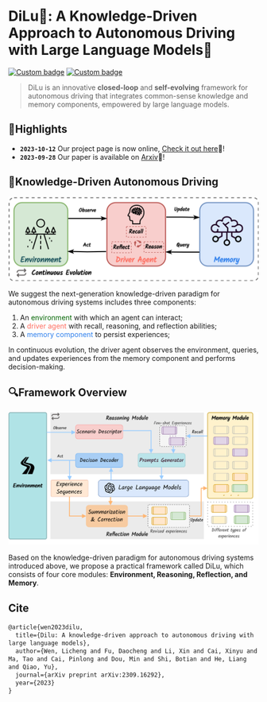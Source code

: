 # DiLu🐴: A Knowledge-Driven Approach to Autonomous Driving with Large Language Models🚗

[![Custom badge](https://img.shields.io/badge/paper-Arxiv-b31b1b?logo=arxiv&logoColor=white)](https://arxiv.org/abs/2309.16292)
[![Custom badge](https://img.shields.io/badge/Project%20Page-white?logo=GitHub&color=green)](https://pjlab-adg.github.io/DiLu)

> DiLu is an innovative **closed-loop** and **self-evolving** framework for autonomous driving that integrates common-sense knowledge and memory components, empowered by large language models.

## 🌟Highlights
- **`2023-10-12`** Our project page is now online, [Check it out here](https://pjlab-adg.github.io/DiLu)🔗!
- **`2023-09-28`** Our paper is available on [Arxiv](https://arxiv.org/abs/2309.16292)📄!

## 🚀Knowledge-Driven Autonomous Driving

![Knowledge-Driven Autonomous Driving](./assets/paradigm.png)

<div>
We suggest the next-generation knowledge-driven paradigm for autonomous driving systems includes three components:
<ol>
<li>An <a style="color:darkgreen">environment</a> with which an agent can interact;
</li>
<li>A <a style="color:#FF6F61">driver agent</a> with recall, reasoning, and reflection abilities;
</li>
<li>A <a style="color:#2F80ED">memory component</a> to persist experiences;
</li>
</ol>
In continuous evolution, the driver agent observes the environment, queries, and updates experiences from the
memory component and performs decision-making.
</div>

## 🔍Framework Overview

![Framework Overview](./assets/framework.png)

Based on the knowledge-driven paradigm for autonomous driving systems introduced above, we propose a practical
framework called DiLu, which consists of four core modules: <b>Environment, Reasoning, Reflection, and Memory</b>.



## Cite
```
@article{wen2023dilu,
  title={Dilu: A knowledge-driven approach to autonomous driving with large language models},
  author={Wen, Licheng and Fu, Daocheng and Li, Xin and Cai, Xinyu and Ma, Tao and Cai, Pinlong and Dou, Min and Shi, Botian and He, Liang and Qiao, Yu},
  journal={arXiv preprint arXiv:2309.16292},
  year={2023}
}
```
